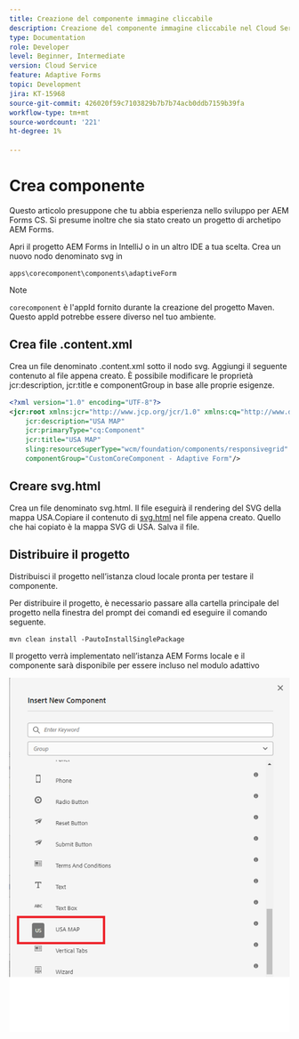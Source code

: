 ```yaml
---
title: Creazione del componente immagine cliccabile
description: Creazione del componente immagine cliccabile nel Cloud Service AEM Forms
type: Documentation
role: Developer
level: Beginner, Intermediate
version: Cloud Service
feature: Adaptive Forms
topic: Development
jira: KT-15968
source-git-commit: 426020f59c7103829b7b7b74acb0ddb7159b39fa
workflow-type: tm+mt
source-wordcount: '221'
ht-degree: 1%

---
```


# Crea componente

Questo articolo presuppone che tu abbia esperienza nello sviluppo per AEM Forms CS. Si presume inoltre che sia stato creato un progetto di archetipo AEM Forms.

Apri il progetto AEM Forms in IntelliJ o in un altro IDE a tua scelta. Crea un nuovo nodo denominato svg in

```
apps\corecomponent\components\adaptiveForm
```

>[!NOTE]
>
> ``corecomponent`` è l&#39;appId fornito durante la creazione del progetto Maven. Questo appId potrebbe essere diverso nel tuo ambiente.


## Crea file .content.xml

Crea un file denominato .content.xml sotto il nodo svg. Aggiungi il seguente contenuto al file appena creato. È possibile modificare le proprietà jcr:description, jcr:title e componentGroup in base alle proprie esigenze.

```xml
<?xml version="1.0" encoding="UTF-8"?>
<jcr:root xmlns:jcr="http://www.jcp.org/jcr/1.0" xmlns:cq="http://www.day.com/jcr/cq/1.0" xmlns:sling="http://sling.apache.org/jcr/sling/1.0"
    jcr:description="USA MAP"
    jcr:primaryType="cq:Component"
    jcr:title="USA MAP"
    sling:resourceSuperType="wcm/foundation/components/responsivegrid"
    componentGroup="CustomCoreComponent - Adaptive Form"/>
```

## Creare svg.html

Crea un file denominato svg.html. Il file eseguirà il rendering del SVG della mappa USA.Copiare il contenuto di [svg.html](assets/svg.html) nel file appena creato. Quello che hai copiato è la mappa SVG di USA. Salva il file.

## Distribuire il progetto

Distribuisci il progetto nell’istanza cloud locale pronta per testare il componente.

Per distribuire il progetto, è necessario passare alla cartella principale del progetto nella finestra del prompt dei comandi ed eseguire il comando seguente.

```
mvn clean install -PautoInstallSinglePackage
```

Il progetto verrà implementato nell’istanza AEM Forms locale e il componente sarà disponibile per essere incluso nel modulo adattivo

![mappa-usa](./assets/usa-map.png)